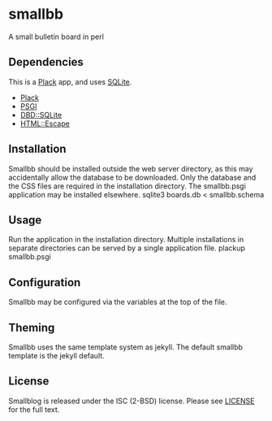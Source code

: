 # smallbb
A small bulletin board in perl

## Dependencies
This is a [Plack](http://plackperl.org/) app, and uses [SQLite](https://sqlite.org/).
* [Plack](http://search.cpan.org/~miyagawa/Plack-1.0033/lib/Plack.pm)
* [PSGI](http://search.cpan.org/~miyagawa/PSGI-1.102/PSGI.pod)
* [DBD::SQLite](http://search.cpan.org/~ishigaki/DBD-SQLite-1.46/lib/DBD/SQLite.pm)
* [HTML::Escape](http://search.cpan.org/dist/HTML-Escape/)

## Installation
Smallbb should be installed outside the web server directory, as this may accidentally allow the database to be downloaded. Only the database and the CSS files are required in the installation directory. The smallbb.psgi application may be installed elsewhere.
    sqlite3 boards.db < smallbb.schema

## Usage
Run the application in the installation directory. Multiple installations in separate directories can be served by a single application file.
    plackup smallbb.psgi

## Configuration
Smallbb may be configured via the variables at the top of the file.

## Theming
Smallbb uses the same template system as jekyll. The default smallbb template is the jekyll default.

## License
Smallblog is released under the ISC (2-BSD) license. Please see [LICENSE](https://github.com/abyxcos/smallbb/blob/master/LICENSE) for the full text.

